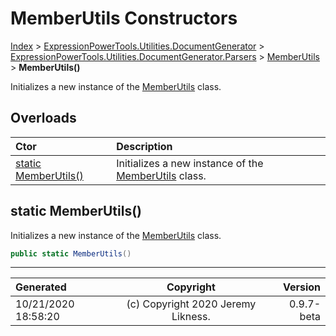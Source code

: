 ﻿# MemberUtils Constructors

[Index](../index.md) > [ExpressionPowerTools.Utilities.DocumentGenerator](ExpressionPowerTools.Utilities.DocumentGenerator.a.md) > [ExpressionPowerTools.Utilities.DocumentGenerator.Parsers](ExpressionPowerTools.Utilities.DocumentGenerator.Parsers.n.md) > [MemberUtils](ExpressionPowerTools.Utilities.DocumentGenerator.Parsers.MemberUtils.cs.md) > **MemberUtils()**

Initializes a new instance of the [MemberUtils](ExpressionPowerTools.Utilities.DocumentGenerator.Parsers.MemberUtils.cs.md) class.

## Overloads

| Ctor | Description |
| :-- | :-- |
| [static MemberUtils()](#static-memberutils) | Initializes a new instance of the [MemberUtils](ExpressionPowerTools.Utilities.DocumentGenerator.Parsers.MemberUtils.cs.md) class. |

## static MemberUtils()

Initializes a new instance of the [MemberUtils](ExpressionPowerTools.Utilities.DocumentGenerator.Parsers.MemberUtils.cs.md) class.

```csharp
public static MemberUtils()
```



---

| Generated | Copyright | Version |
| :-- | :-: | --: |
| 10/21/2020 18:58:20 | (c) Copyright 2020 Jeremy Likness. | 0.9.7-beta |
